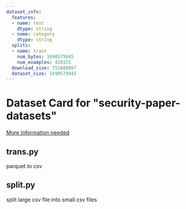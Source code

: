 ```yaml
---
dataset_info:
  features:
  - name: text
    dtype: string
  - name: category
    dtype: string
  splits:
  - name: train
    num_bytes: 1690579945
    num_examples: 428155
  download_size: 751689097
  dataset_size: 1690579945
---
```

# Dataset Card for "security-paper-datasets"

[More Information needed](https://github.com/huggingface/datasets/blob/main/CONTRIBUTING.md#how-to-contribute-to-the-dataset-cards)



## trans.py
parquet to csv


## split.py
split large  csv file into small csv files